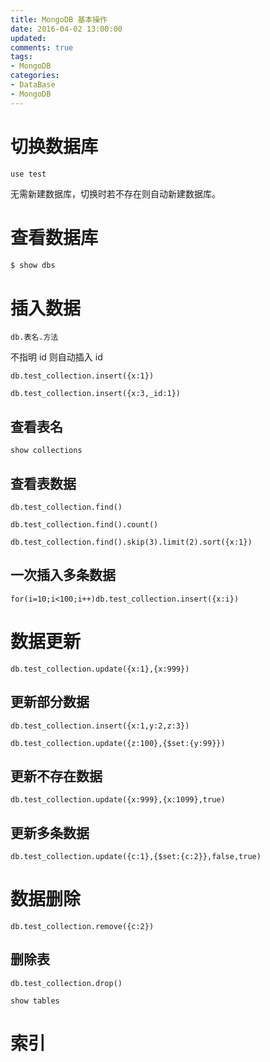 ```yaml
---
title: MongoDB 基本操作
date: 2016-04-02 13:00:00
updated:
comments: true
tags:
- MongoDB
categories:
- DataBase
- MongoDB
---
```


# 切换数据库

`use test`

无需新建数据库，切换时若不存在则自动新建数据库。

<!--more-->

# 查看数据库

```bash
$ show dbs
```

# 插入数据

`db.表名.方法`

不指明 id 则自动插入 id

`db.test_collection.insert({x:1})`

`db.test_collection.insert({x:3,_id:1})`

## 查看表名

`show collections`

## 查看表数据

`db.test_collection.find()`

`db.test_collection.find().count()`

`db.test_collection.find().skip(3).limit(2).sort({x:1})`

## 一次插入多条数据

`for(i=10;i<100;i++)db.test_collection.insert({x:i})`

# 数据更新

`db.test_collection.update({x:1},{x:999})`

## 更新部分数据

`db.test_collection.insert({x:1,y:2,z:3})`

`db.test_collection.update({z:100},{$set:{y:99}})`

## 更新不存在数据

`db.test_collection.update({x:999},{x:1099},true)`

## 更新多条数据

`db.test_collection.update({c:1},{$set:{c:2}},false,true)`

# 数据删除

`db.test_collection.remove({c:2})`

## 删除表

`db.test_collection.drop()`

`show tables`

# 索引
